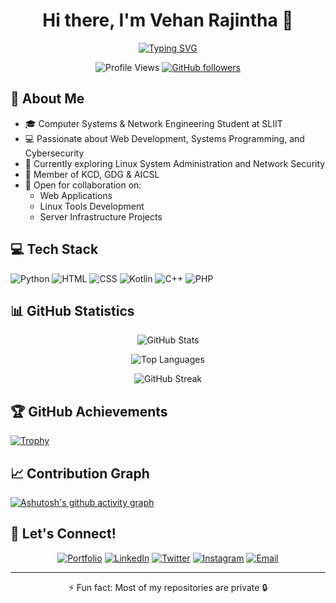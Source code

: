 <div align="center">

# Hi there, I'm Vehan Rajintha 👋

[![Typing SVG](https://readme-typing-svg.demolab.com?font=Fira+Code&pause=1000&width=435&lines=Computer+Science+Student;Full+Stack+Developer;Linux+Enthusiast;Cybersecurity+Passionate)](https://git.io/typing-svg)

![Profile Views](https://komarev.com/ghpvc/?username=VehanRajintha&color=blueviolet)
[![GitHub followers](https://img.shields.io/github/followers/VehanRajintha?style=social)](https://github.com/VehanRajintha)

</div>

## 💫 About Me
- 🎓 Computer Systems & Network Engineering Student at SLIIT
- 💻 Passionate about Web Development, Systems Programming, and Cybersecurity
- 🌱 Currently exploring Linux System Administration and Network Security
- 🤝 Member of KCD, GDG & AICSL
- 🚀 Open for collaboration on:
  - Web Applications
  - Linux Tools Development
  - Server Infrastructure Projects

## 💻 Tech Stack
![Python](https://img.shields.io/badge/Python-84.4%25-blue?style=for-the-badge&logo=python)
![HTML](https://img.shields.io/badge/HTML-10.2%25-red?style=for-the-badge&logo=html5)
![CSS](https://img.shields.io/badge/CSS-1.04%25-purple?style=for-the-badge&logo=css3)
![Kotlin](https://img.shields.io/badge/Kotlin-1.4%25-orange?style=for-the-badge&logo=kotlin)
![C++](https://img.shields.io/badge/C++-1.07%25-blue?style=for-the-badge&logo=cplusplus)
![PHP](https://img.shields.io/badge/PHP-0.89%25-purple?style=for-the-badge&logo=php)

## 📊 GitHub Statistics

<div align="center">

![GitHub Stats](https://github-readme-stats.vercel.app/api?username=VehanRajintha&show_icons=true&theme=radical&hide_border=true)

![Top Languages](https://github-readme-stats.vercel.app/api/top-langs/?username=VehanRajintha&layout=compact&theme=radical&hide_border=true)

![GitHub Streak](https://github-readme-streak-stats.herokuapp.com/?user=VehanRajintha&theme=radical&hide_border=true)

</div>

## 🏆 GitHub Achievements
[![Trophy](https://github-profile-trophy.vercel.app/?username=VehanRajintha&theme=darkhub&no-frame=true&column=7)](https://github.com/ryo-ma/github-profile-trophy)

## 📈 Contribution Graph
[![Ashutosh's github activity graph](https://github-readme-activity-graph.vercel.app/graph?username=VehanRajintha&theme=rogue&hide_border=true)](https://github.com/ashutosh00710/github-readme-activity-graph)

## 🤝 Let's Connect!

<div align="center">

[![Portfolio](https://img.shields.io/badge/Portfolio-000000?style=for-the-badge&logo=About.me&logoColor=white)](https://github.com/VehanRajintha)
[![LinkedIn](https://img.shields.io/badge/LinkedIn-0077B5?style=for-the-badge&logo=linkedin&logoColor=white)](YOUR_LINKEDIN)
[![Twitter](https://img.shields.io/badge/Twitter-1DA1F2?style=for-the-badge&logo=twitter&logoColor=white)](YOUR_TWITTER)
[![Instagram](https://img.shields.io/badge/Instagram-E4405F?style=for-the-badge&logo=instagram&logoColor=white)](https://www.instagram.com/vehanrajintha/)
[![Email](https://img.shields.io/badge/Email-D14836?style=for-the-badge&logo=gmail&logoColor=white)](mailto:IT23646360@my.sliit.lk)

</div>

---

<div align="center">
⚡ Fun fact: Most of my repositories are private 🔒
</div>
